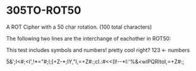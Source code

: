 # 305TO-ROT50
A ROT Cipher with a 50 char rotation. (100 total characters)


The following two lines are the interchange of eachother in ROT50:

This test includes symbols and numbers! pretty cool right? 123 <- numbers

5&';I<#;<I',!*="#;I;\[+Z-\*;IY,"I,=+Z#:;cI.:#<<\[I!--\*I:'%&<wIPQRItoI,=+Z#:;
